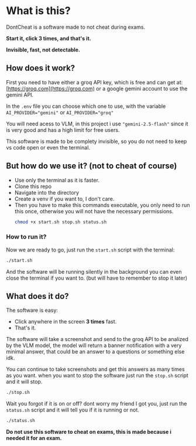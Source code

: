 # What is this?
DontCheat is a software made to not cheat during exams.

**Start it, click 3 times, and that's it.**

**Invisible, fast, not detectable.**

## How does it work?

First you need to have either a groq API key, which is free and can get at: [https://groq.com](https://groq.com) or a google gemini account to use the gemini API.

In the `.env` file you can choose which one to use, with the variable `AI_PROVIDER="gemini"` or `AI_PROVIDER="groq"`

You will need acess to VLM, in this project i use `"gemini-2.5-flash"` since it is very good and has a high limit for free users.

This software is made to be complety invisible, so you do not need to keep vs code open or even the terminal.

## But how do we use it? (not to cheat of course)

  * Use only the terminal as it is faster.
  * Clone this repo
  * Navigate into the directory
  * Create a venv if you want to, I don't care.
  * Then you have to make this commands executable, you only need to run this once, otherwise you will not have the necessary permissions.
    ```bash
    chmod +x start.sh stop.sh status.sh
    ```
### How to run it?
Now we are ready to go, just run the `start.sh` script with the terminal: 

```bash
./start.sh
```

And the software will be running silently in the background you can even close the terminal if you want to. (but will have to remember to stop it later)

## What does it do?
The software is easy: 
* Click anywhere in the screen **3 times** fast.
* That's it.

The software will take a screenshot and send to the groq API to be analized by the VLM model, the model will return a banner notification with a very minimal answer, that could be an answer to a questions or something else idk.

You can continue to take screenshots and get this answers as many times as you want.
when you want to stop the software just run the `stop.sh` script and it will stop.

```bash
./stop.sh
```

Wait you forgot if it is on or off? dont worry my friend I got you, just run the `status.sh` script and it will tell you if it is running or not.

```bash
./status.sh
```

**Do not use this software to cheat on exams, this is made because i needed it for an exam.**